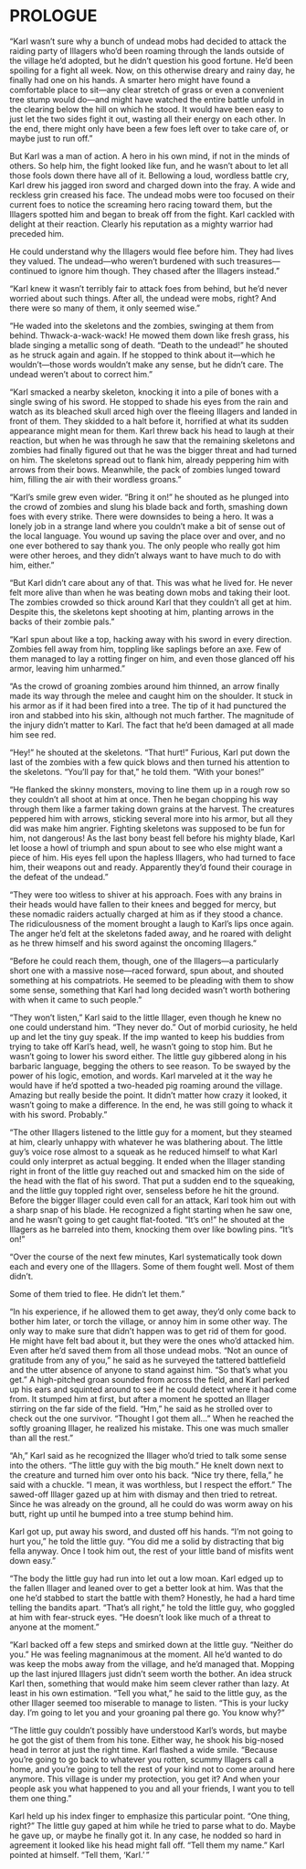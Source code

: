 # PROLOGUE

“Karl wasn’t sure why a bunch of undead mobs had decided to attack the raiding party of Illagers who’d been roaming through the lands outside of the village he’d adopted, but he didn’t question his good fortune. He’d been spoiling for a fight all week. Now, on this otherwise dreary and rainy day, he finally had one on his hands.
A smarter hero might have found a comfortable place to sit—any clear stretch of grass or even a convenient tree stump would do—and might have watched the entire battle unfold in the clearing below the hill on which he stood. It would have been easy to just let the two sides fight it out, wasting all their energy on each other. In the end, there might only have been a few foes left over to take care of, or maybe just to run off.”

But Karl was a man of action. A hero in his own mind, if not in the minds of others. So help him, the fight looked like fun, and he wasn’t about to let all those fools down there have all of it.
Bellowing a loud, wordless battle cry, Karl drew his jagged iron sword and charged down into the fray. A wide and reckless grin creased his face.
The undead mobs were too focused on their current foes to notice the screaming hero racing toward them, but the Illagers spotted him and began to break off from the fight. Karl cackled with delight at their reaction. Clearly his reputation as a mighty warrior had preceded him.

He could understand why the Illagers would flee before him. They had lives they valued. The undead—who weren’t burdened with such treasures—continued to ignore him though. They chased after the Illagers instead.”

“Karl knew it wasn’t terribly fair to attack foes from behind, but he’d never worried about such things. After all, the undead were mobs, right? And there were so many of them, it only seemed wise.”

“He waded into the skeletons and the zombies, swinging at them from behind. Thwack-a-wack-wack!
He mowed them down like fresh grass, his blade singing a metallic song of death. “Death to the undead!” he shouted as he struck again and again.
If he stopped to think about it—which he wouldn’t—those words wouldn’t make any sense, but he didn’t care. The undead weren’t about to correct him.”

“Karl smacked a nearby skeleton, knocking it into a pile of bones with a single swing of his sword. He stopped to shade his eyes from the rain and watch as its bleached skull arced high over the fleeing Illagers and landed in front of them. They skidded to a halt before it, horrified at what its sudden appearance might mean for them.
Karl threw back his head to laugh at their reaction, but when he was through he saw that the remaining skeletons and zombies had finally figured out that he was the bigger threat and had turned on him. The skeletons spread out to flank him, already peppering him with arrows from their bows. Meanwhile, the pack of zombies lunged toward him, filling the air with their wordless groans.”

“Karl’s smile grew even wider. “Bring it on!” he shouted as he plunged into the crowd of zombies and slung his blade back and forth, smashing down foes with every strike.
There were downsides to being a hero. It was a lonely job in a strange land where you couldn’t make a bit of sense out of the local language. You wound up saving the place over and over, and no one ever bothered to say thank you. The only people who really got him were other heroes, and they didn’t always want to have much to do with him, either.”

“But Karl didn’t care about any of that. This was what he lived for. He never felt more alive than when he was beating down mobs and taking their loot.
The zombies crowded so thick around Karl that they couldn’t all get at him. Despite this, the skeletons kept shooting at him, planting arrows in the backs of their zombie pals.”

“Karl spun about like a top, hacking away with his sword in every direction. Zombies fell away from him, toppling like saplings before an axe. Few of them managed to lay a rotting finger on him, and even those glanced off his armor, leaving him unharmed.”

“As the crowd of groaning zombies around him thinned, an arrow finally made its way through the melee and caught him on the shoulder. It stuck in his armor as if it had been fired into a tree. The tip of it had punctured the iron and stabbed into his skin, although not much farther.
The magnitude of the injury didn’t matter to Karl. The fact that he’d been damaged at all made him see red.

“Hey!” he shouted at the skeletons. “That hurt!”
Furious, Karl put down the last of the zombies with a few quick blows and then turned his attention to the skeletons. “You’ll pay for that,” he told them. “With your bones!”

“He flanked the skinny monsters, moving to line them up in a rough row so they couldn’t all shoot at him at once. Then he began chopping his way through them like a farmer taking down grains at the harvest.
The creatures peppered him with arrows, sticking several more into his armor, but all they did was make him angrier. Fighting skeletons was supposed to be fun for him, not dangerous!
As the last bony beast fell before his mighty blade, Karl let loose a howl of triumph and spun about to see who else might want a piece of him. His eyes fell upon the hapless Illagers, who had turned to face him, their weapons out and ready. Apparently they’d found their courage in the defeat of the undead.”

“They were too witless to shiver at his approach. Foes with any brains in their heads would have fallen to their knees and begged for mercy, but these nomadic raiders actually charged at him as if they stood a chance.
The ridiculousness of the moment brought a laugh to Karl’s lips once again. The anger he’d felt at the skeletons faded away, and he roared with delight as he threw himself and his sword against the oncoming Illagers.”

“Before he could reach them, though, one of the Illagers—a particularly short one with a massive nose—raced forward, spun about, and shouted something at his compatriots. He seemed to be pleading with them to show some sense, something that Karl had long decided wasn’t worth bothering with when it came to such people.”

“They won’t listen,” Karl said to the little Illager, even though he knew no one could understand him. “They never do.”
Out of morbid curiosity, he held up and let the tiny guy speak. If the imp wanted to keep his buddies from trying to take off Karl’s head, well, he wasn’t going to stop him.
But he wasn’t going to lower his sword either.
The little guy gibbered along in his barbaric language, begging the others to see reason. To be swayed by the power of his logic, emotion, and words.
Karl marveled at it the way he would have if he’d spotted a two-headed pig roaming around the village. Amazing but really beside the point. It didn’t matter how crazy it looked, it wasn’t going to make a difference. In the end, he was still going to whack it with his sword.
Probably.”

“The other Illagers listened to the little guy for a moment, but they steamed at him, clearly unhappy with whatever he was blathering about. The little guy’s voice rose almost to a squeak as he reduced himself to what Karl could only interpret as actual begging.
It ended when the Illager standing right in front of the little guy reached out and smacked him on the side of the head with the flat of his sword. That put a sudden end to the squeaking, and the little guy toppled right over, senseless before he hit the ground.
Before the bigger Illager could even call for an attack, Karl took him out with a sharp snap of his blade. He recognized a fight starting when he saw one, and he wasn’t going to get caught flat-footed.
“It’s on!” he shouted at the Illagers as he barreled into them, knocking them over like bowling pins. “It’s on!”

“Over the course of the next few minutes, Karl systematically took down each and every one of the Illagers. Some of them fought well. Most of them didn’t.

Some of them tried to flee. He didn’t let them.”

“In his experience, if he allowed them to get away, they’d only come back to bother him later, or torch the village, or annoy him in some other way. The only way to make sure that didn’t happen was to get rid of them for good.
He might have felt bad about it, but they were the ones who’d attacked him. Even after he’d saved them from all those undead mobs.
“Not an ounce of gratitude from any of you,” he said as he surveyed the tattered battlefield and the utter absence of anyone to stand against him. “So that’s what you get.”
A high-pitched groan sounded from across the field, and Karl perked up his ears and squinted around to see if he could detect where it had come from. It stumped him at first, but after a moment he spotted an Illager stirring on the far side of the field.
“Hm,” he said as he strolled over to check out the one survivor. “Thought I got them all…”
When he reached the softly groaning Illager, he realized his mistake. This one was much smaller than all the rest.”

“Ah,” Karl said as he recognized the Illager who’d tried to talk some sense into the others. “The little guy with the big mouth.”
He knelt down next to the creature and turned him over onto his back. “Nice try there, fella,” he said with a chuckle. “I mean, it was worthless, but I respect the effort.”
The sawed-off Illager gazed up at him with dismay and then tried to retreat. Since he was already on the ground, all he could do was worm away on his butt, right up until he bumped into a tree stump behind him.

Karl got up, put away his sword, and dusted off his hands. “I’m not going to hurt you,” he told the little guy. “You did me a solid by distracting that big fella anyway. Once I took him out, the rest of your little band of misfits went down easy.”

“The body the little guy had run into let out a low moan. Karl edged up to the fallen Illager and leaned over to get a better look at him. Was that the one he’d stabbed to start the battle with them? Honestly, he had a hard time telling the bandits apart.
“That’s all right,” he told the little guy, who goggled at him with fear-struck eyes. “He doesn’t look like much of a threat to anyone at the moment.”

“Karl backed off a few steps and smirked down at the little guy. “Neither do you.”
He was feeling magnanimous at the moment. All he’d wanted to do was keep the mobs away from the village, and he’d managed that. Mopping up the last injured Illagers just didn’t seem worth the bother.
An idea struck Karl then, something that would make him seem clever rather than lazy. At least in his own estimation.
“Tell you what,” he said to the little guy, as the other Illager seemed too miserable to manage to listen. “This is your lucky day. I’m going to let you and your groaning pal there go. You know why?”

“The little guy couldn’t possibly have understood Karl’s words, but maybe he got the gist of them from his tone. Either way, he shook his big-nosed head in terror at just the right time.
Karl flashed a wide smile. “Because you’re going to go back to whatever you rotten, scummy Illagers call a home, and you’re going to tell the rest of your kind not to come around here anymore. This village is under my protection, you get it? And when your people ask you what happened to you and all your friends, I want you to tell them one thing.”

Karl held up his index finger to emphasize this particular point. “One thing, right?”
The little guy gaped at him while he tried to parse what to do. Maybe he gave up, or maybe he finally got it. In any case, he nodded so hard in agreement it looked like his head might fall off.
“Tell them my name.” Karl pointed at himself. “Tell them, ‘Karl.’ ”
